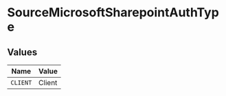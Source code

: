 # SourceMicrosoftSharepointAuthType


## Values

| Name     | Value    |
| -------- | -------- |
| `CLIENT` | Client   |